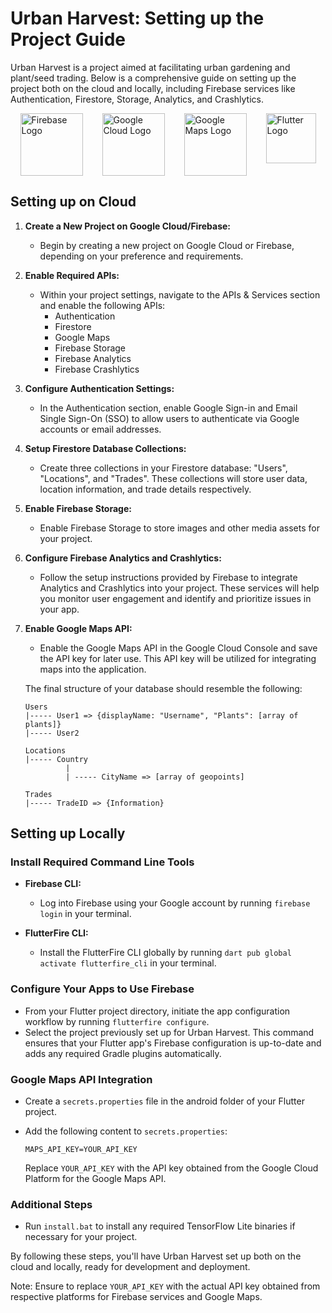 # Urban Harvest: Setting up the Project Guide

Urban Harvest is a project aimed at facilitating urban gardening and plant/seed trading. Below is a comprehensive guide on setting up the project both on the cloud and locally, including Firebase services like Authentication, Firestore, Storage, Analytics, and Crashlytics.

<div style="display: flex; justify-content: space-around;">
    <img src="https://firebase.google.com/images/brand-guidelines/logo-logomark.png" alt="Firebase Logo" style="width: 100px;">
    <img src="https://cdn-icons-png.flaticon.com/512/873/873117.png" alt="Google Cloud Logo" style="width: 100px;">
    <img src="https://cdn-icons-png.flaticon.com/512/2642/2642502.png" alt="Google Maps Logo" style="width: 100px;">
    <img src="https://cdn.worldvectorlogo.com/logos/flutter-logo.svg" alt="Flutter Logo" style="width: 80px;">
</div>

## Setting up on Cloud

1. **Create a New Project on Google Cloud/Firebase:**
    - Begin by creating a new project on Google Cloud or Firebase, depending on your preference and requirements.

2. **Enable Required APIs:**
    - Within your project settings, navigate to the APIs & Services section and enable the following APIs:
        - Authentication
        - Firestore
        - Google Maps
        - Firebase Storage
        - Firebase Analytics
        - Firebase Crashlytics

3. **Configure Authentication Settings:**
    - In the Authentication section, enable Google Sign-in and Email Single Sign-On (SSO) to allow users to authenticate via Google accounts or email addresses.

4. **Setup Firestore Database Collections:**
    - Create three collections in your Firestore database: "Users", "Locations", and "Trades". These collections will store user data, location information, and trade details respectively.

5. **Enable Firebase Storage:**
    - Enable Firebase Storage to store images and other media assets for your project.

6. **Configure Firebase Analytics and Crashlytics:**
    - Follow the setup instructions provided by Firebase to integrate Analytics and Crashlytics into your project. These services will help you monitor user engagement and identify and prioritize issues in your app.

7. **Enable Google Maps API:**
    - Enable the Google Maps API in the Google Cloud Console and save the API key for later use. This API key will be utilized for integrating maps into the application.

   The final structure of your database should resemble the following:

   ```
   Users
   |----- User1 => {displayName: "Username", "Plants": [array of plants]}
   |----- User2

   Locations
   |----- Country
            |
            | ----- CityName => [array of geopoints]

   Trades
   |----- TradeID => {Information}
   ```

## Setting up Locally

### Install Required Command Line Tools

- **Firebase CLI:**
    - Log into Firebase using your Google account by running `firebase login` in your terminal.

- **FlutterFire CLI:**
    - Install the FlutterFire CLI globally by running `dart pub global activate flutterfire_cli` in your terminal.

### Configure Your Apps to Use Firebase

- From your Flutter project directory, initiate the app configuration workflow by running `flutterfire configure`.
- Select the project previously set up for Urban Harvest. This command ensures that your Flutter app's Firebase configuration is up-to-date and adds any required Gradle plugins automatically.

### Google Maps API Integration

- Create a `secrets.properties` file in the android folder of your Flutter project.
- Add the following content to `secrets.properties`:

  ```
  MAPS_API_KEY=YOUR_API_KEY
  ```

  Replace `YOUR_API_KEY` with the API key obtained from the Google Cloud Platform for the Google Maps API.

### Additional Steps

- Run `install.bat` to install any required TensorFlow Lite binaries if necessary for your project.

By following these steps, you'll have Urban Harvest set up both on the cloud and locally, ready for development and deployment.


Note: Ensure to replace `YOUR_API_KEY` with the actual API key obtained from respective platforms for Firebase services and Google Maps.
